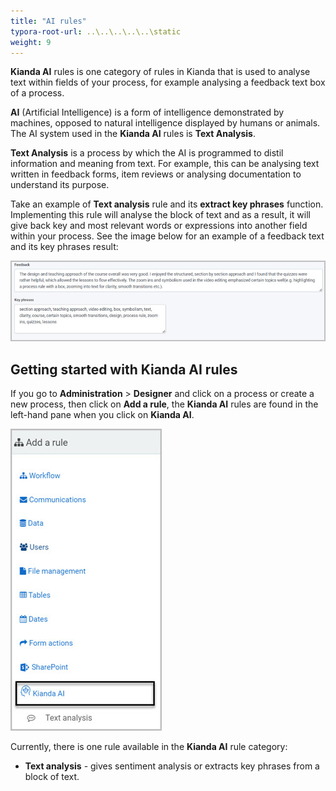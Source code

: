 ```yaml
---
title: "AI rules"
typora-root-url: ..\..\..\..\..\static
weight: 9
---
```


**Kianda AI** rules is one category of rules in Kianda that is used to analyse text within fields of your process, for example analysing a feedback text box of a process.

**AI** (Artificial Intelligence) is a form of intelligence demonstrated by machines, opposed to natural intelligence displayed by humans or animals. The AI system used in the **Kianda AI** rules is **Text Analysis**.

**Text Analysis** is a process by which the AI is programmed to distil information and meaning from text. For example, this can be analysing text written in feedback forms, item reviews or analysing documentation to understand its purpose. 

Take an example of **Text analysis** rule and its **extract key phrases** function. Implementing this rule will analyse the block of text and as a result, it will give back key and most relevant words or expressions into another field within your process. See the image below for an example of a feedback text and its key phrases result:

![key phrases example feedback and result](/images/text-analysis-phrases-example.jpg)



## Getting started with Kianda AI rules

If you go to **Administration** > **Designer** and click on a process or create a new process, then click on **Add a rule**, the **Kianda AI** rules are found in the left-hand pane when you click on **Kianda AI**.

![Add Kianda AI rules](/images/kianda-ai-add-rule.jpg)

Currently, there is one rule available in the **Kianda AI** rule category:

- **Text analysis** - gives sentiment analysis or extracts key phrases from a block of text.

